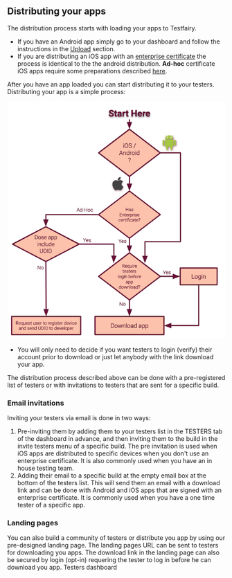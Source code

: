 ## Distributing your apps
The distribution process starts with loading your apps to Testfairy.
* If you have an Android app simply go to your dashboard and follow the instructions in the [Upload](https://docs.testfairy.com/Getting_Started/Upload.html) section.
* If you are distributing an iOS app with an [enterprise certificate](https://developer.apple.com/programs/ios/enterprise/) the process is identical to the the android distribution. __Ad-hoc__ certificate iOS apps require some preparations described [here](https://docs.testfairy.com/iOS_SDK/Adding_UDIDs_to_iOS_development_profile.html).


After you have an app loaded you can start distributing it to your testers. Distributing your app is a simple process:

![upload process](/img/upload-process-1.png)
 
- You will only need to decide if you want testers to login (verify) their account prior to download or just let anybody with the link download your app.  


The distribution process described above can be done with a pre-registered list of testers or with invitations to testers that are sent for a specific build.


### Email invitations
Inviting your testers via email is done in two ways: 
1. Pre-inviting them by adding them to your testers list in the TESTERS tab of the dashboard in advance, and then inviting them to the build in the invite testers menu of a specific build. The pre invitation is used when iOS apps are distributed to specific devices when you don't use an enterprise certificate. It is also commonly used when you have an in house testing team.
2. Adding their email to a specific build at the empty email box at the bottom of the testers list. This will send them an email with a download link and can be done with Android and iOS apps that are signed with an enterprise certificate. It is commonly used when you have a one time tester of a specific app. 


### Landing pages

You can also build a community of testers or distribute you app by using our pre-designed landing page. The landing pages URL can be sent to testers for downloading you apps. 
The download link in the landing page can also be secured by login (opt-in) requering the tester to log in before he can download you app.
Testers dashboard
 
